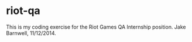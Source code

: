 riot-qa
=======

This is my coding exercise for the Riot Games QA Internship position.
Jake Barnwell, 11/12/2014.